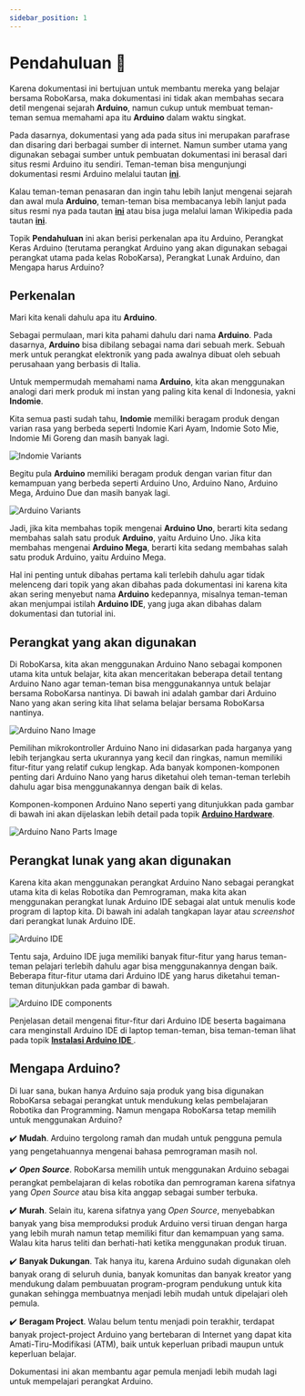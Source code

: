 ```yaml
---
sidebar_position: 1
---
```


# Pendahuluan 👋

Karena dokumentasi ini bertujuan untuk membantu mereka yang belajar bersama RoboKarsa, maka dokumentasi ini tidak akan membahas secara detil mengenai sejarah **Arduino**, namun cukup untuk membuat teman-teman semua memahami apa itu **Arduino** dalam waktu singkat.

Pada dasarnya, dokumentasi yang ada pada situs ini merupakan parafrase dan disaring dari berbagai sumber di internet. Namun sumber utama yang digunakan sebagai sumber untuk pembuatan dokumentasi ini berasal dari situs resmi Arduino itu sendiri. Teman-teman bisa mengunjungi dokumentasi resmi Arduino melalui tautan **[ini](https://docs.arduino.cc/learn/starting-guide/getting-started-arduino#setup)**.

Kalau teman-teman penasaran dan ingin tahu lebih lanjut mengenai sejarah dan awal mula **Arduino**, teman-teman bisa membacanya lebih lanjut pada situs resmi nya pada tautan **[ini](https://www.arduino.cc/en/about#what-is-arduino)** atau bisa juga melalui laman Wikipedia pada tautan **[ini](https://en.wikipedia.org/wiki/Arduino#History)**.

Topik **Pendahuluan** ini akan berisi perkenalan apa itu Arduino, Perangkat Keras Arduino (terutama perangkat Arduino yang akan digunakan sebagai perangkat utama pada kelas RoboKarsa), Perangkat Lunak Arduino, dan Mengapa harus Arduino?

## Perkenalan

Mari kita kenali dahulu apa itu **Arduino**.

<!-- Or **try Docusaurus immediately** with **[docusaurus.new](https://docusaurus.new)**. -->

Sebagai permulaan, mari kita pahami dahulu dari nama **Arduino**. Pada dasarnya, **Arduino** bisa dibilang sebagai nama dari sebuah merk. Sebuah merk untuk perangkat elektronik yang pada awalnya dibuat oleh sebuah perusahaan yang berbasis di Italia.

Untuk mempermudah memahami nama **Arduino**, kita akan menggunakan analogi dari merk produk mi instan yang paling kita kenal di Indonesia, yakni **Indomie**.

Kita semua pasti sudah tahu, **Indomie** memiliki beragam produk dengan varian rasa yang berbeda seperti Indomie Kari Ayam, Indomie Soto Mie, Indomie Mi Goreng dan masih banyak lagi.

<div style={{textAlign: 'center'}}>

![Indomie Variants](./img/indomie-variants.png)

</div>

Begitu pula **Arduino** memiliki beragam produk dengan varian fitur dan kemampuan yang berbeda seperti Arduino Uno, Arduino Nano, Arduino Mega, Arduino Due dan masih banyak lagi.

<div width="100%" style={{textAlign: 'center'}}>

![Arduino Variants](./img/arduino-variants.png)

</div>

Jadi, jika kita membahas topik mengenai **Arduino Uno**, berarti kita sedang membahas salah satu produk **Arduino**, yaitu Arduino Uno. Jika kita membahas mengenai **Arduino Mega**, berarti kita sedang membahas salah satu produk Arduino, yaitu Arduino Mega.

Hal ini penting untuk dibahas pertama kali terlebih dahulu agar tidak melenceng dari topik yang akan dibahas pada dokumentasi ini karena kita akan sering menyebut nama **Arduino** kedepannya, misalnya teman-teman akan menjumpai istilah **Arduino IDE**, yang juga akan dibahas dalam dokumentasi dan tutorial ini.

## Perangkat yang akan digunakan

Di RoboKarsa, kita akan menggunakan Arduino Nano sebagai komponen utama kita untuk belajar, kita akan menceritakan beberapa detail tentang Arduino Nano agar teman-teman bisa menggunakannya untuk belajar bersama RoboKarsa nantinya. Di bawah ini adalah gambar dari Arduino Nano yang akan sering kita lihat selama belajar bersama RoboKarsa nantinya.

<div width="100%" style={{textAlign: 'center'}}>

![Arduino Nano Image](./img/arduino-nano.png)

</div>

Pemilihan mikrokontroller Arduino Nano ini didasarkan pada harganya yang lebih terjangkau serta ukurannya yang kecil dan ringkas, namun memiliki fitur-fitur yang relatif cukup lengkap. Ada banyak komponen-komponen penting dari Arduino Nano yang harus diketahui oleh teman-teman terlebih dahulu agar bisa menggunakannya dengan baik di kelas.

Komponen-komponen Arduino Nano seperti yang ditunjukkan pada gambar di bawah ini akan dijelaskan lebih detail pada topik **[Arduino Hardware](/docs/tutorial-arduino/perangkat-keras-arduino)**.

<div width="100%" style={{textAlign: 'center'}}>

![Arduino Nano Parts Image](./img/arduino-nano-parts.png)

</div>

## Perangkat lunak yang akan digunakan

Karena kita akan menggunakan perangkat Arduino Nano sebagai perangkat utama kita di kelas Robotika dan Pemrograman, maka kita akan menggunakan perangkat lunak Arduino IDE sebagai alat untuk menulis kode program di laptop kita. Di bawah ini adalah tangkapan layar atau _screenshot_ dari perangkat lunak Arduino IDE.

<div width="100%" style={{textAlign: 'center'}}>

![Arduino IDE](./img/arduino-ide.png)

</div>

Tentu saja, Arduino IDE juga memiliki banyak fitur-fitur yang harus teman-teman pelajari terlebih dahulu agar bisa menggunakannya dengan baik. Beberapa fitur-fitur utama dari Arduino IDE yang harus diketahui teman-teman ditunjukkan pada gambar di bawah.

<div width="100%" style={{textAlign: 'center'}}>

![Arduino IDE components](./img/arduino-ide-components.png)

</div>

Penjelasan detail mengenai fitur-fitur dari Arduino IDE beserta bagaimana cara menginstall Arduino IDE di laptop teman-teman, bisa teman-teman lihat pada topik **[Instalasi Arduino IDE ](/docs/tutorial-arduino/instalasi-perangkat-lunak)**.

## Mengapa Arduino?

Di luar sana, bukan hanya Arduino saja produk yang bisa digunakan RoboKarsa sebagai perangkat untuk mendukung kelas pembelajaran Robotika dan Programming. Namun mengapa RoboKarsa tetap memilih untuk menggunakan Arduino?

✔️ **Mudah**. Arduino tergolong ramah dan mudah untuk pengguna pemula yang pengetahuannya mengenai bahasa pemrograman masih nol.

✔️ **_Open Source_**. RoboKarsa memilih untuk menggunakan Arduino sebagai perangkat pembelajaran di kelas robotika dan pemrograman karena sifatnya yang _Open Source_ atau bisa kita anggap sebagai sumber terbuka.

✔️ **Murah**. Selain itu, karena sifatnya yang _Open Source_, menyebabkan banyak yang bisa memproduksi produk Arduino versi tiruan dengan harga yang lebih murah namun tetap memiliki fitur dan kemampuan yang sama. Walau kita harus teliti dan berhati-hati ketika menggunakan produk tiruan.

✔️ **Banyak Dukungan**. Tak hanya itu, karena Arduino sudah digunakan oleh banyak orang di seluruh dunia, banyak komunitas dan banyak kreator yang mendukung dalam pembuuatan program-program pendukung untuk kita gunakan sehingga membuatnya menjadi lebih mudah untuk dipelajari oleh pemula.

✔️ **Beragam Project**. Walau belum tentu menjadi poin terakhir, terdapat banyak project-project Arduino yang bertebaran di Internet yang dapat kita Amati-Tiru-Modifikasi (ATM), baik untuk keperluan pribadi maupun untuk keperluan belajar.

Dokumentasi ini akan membantu agar pemula menjadi lebih mudah lagi untuk mempelajari perangkat Arduino.
